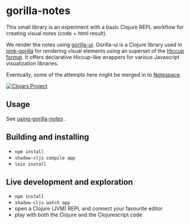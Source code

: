 # gorilla-notes

This small library is an experiment with a basic Clojure REPL workflow for creating visual notes (code + html result).

We render the notes using [gorilla-ui](https://github.com/pink-gorilla/gorilla-ui). Gorilla-ui is a Clojure library used in [pink-gorilla](https://pink-gorilla.github.io) for rendering visual elements using an superset of the [Hiccup format](https://github.com/weavejester/hiccup). It offers declarative Hiccup-like wrappers for various Javascript visualization libraries.

Eventually, some of the attempts here might be merged in to [Notespace](https://github.com/scicloj/notespace).

[![Clojars Project](https://img.shields.io/clojars/v/daslu/gorilla-notes.svg)](https://clojars.org/daslu/gorilla-notes)

## Usage
See [using-gorilla-notes](https://github.com/daslu/using-gorilla-notes) .

## Building and installing

- `npm install`
- `shadow-cljs compile app`
- `lein install`

## Live development and exploration

- `npm install`
- `shadow-cljs watch app`
- open a Clojure (JVM) REPL and connect your favourite editor
- play with both the Clojure and the Clojurescript code
